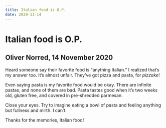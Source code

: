 ```yaml
---
title: Italian food is O.P.
date: 2020-11-14
---
```


# Italian food is O.P.
## Oliver Norred, 14 November 2020

Heard someone say their favorite food is “anything Italian.” I realized that’s my answer too. It’s almost unfair. They’ve got pizza and pasta, for *pizzake*!

Even saying pasta is my favorite food would be okay. There are infinite pastas, and none of them are bad. Pasta tastes good when it’s two weeks old, gluten free, and covered in pre-shredded parmesan.

Close your eyes. Try to imagine eating a bowl of pasta and feeling anything but fullness and mirth. I can’t.

Thanks for the memories, Italian food!